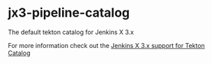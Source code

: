 # jx3-pipeline-catalog

The default tekton catalog for Jenkins X 3.x

For more information check out the [Jenkins X 3.x support for Tekton Catalog](https://jenkins-x.io/docs/v3/guides/pipeline-catalog/)
